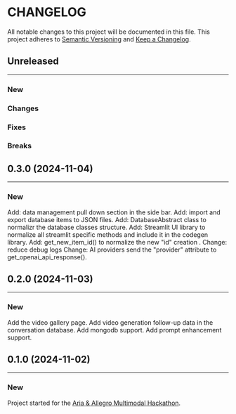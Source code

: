 # CHANGELOG

All notable changes to this project will be documented in this file.
This project adheres to [Semantic Versioning](http://semver.org/) and [Keep a Changelog](http://keepachangelog.com/).



## Unreleased
---

### New

### Changes

### Fixes

### Breaks


## 0.3.0 (2024-11-04)
---

### New
Add: data management pull down section in the side bar.
Add: import and export database items to JSON files.
Add: DatabaseAbstract class to normalizr the database classes structure.
Add: Streamlit UI library to normalize all streamlit specific methods and include it in the codegen library.
Add: get_new_item_id() to normalize the new "id" creation .
Change: reduce debug logs
Change: AI providers send the "provider" attribute to get_openai_api_response().


## 0.2.0 (2024-11-03)
---

### New
Add the video gallery page.
Add video generation follow-up data in the conversation database.
Add mongodb support.
Add prompt enhancement support.


## 0.1.0 (2024-11-02)
---

### New
Project started for the [Aria & Allegro Multimodal Hackathon](https://lablab.ai/event/aria-multimodal-hackathon).
